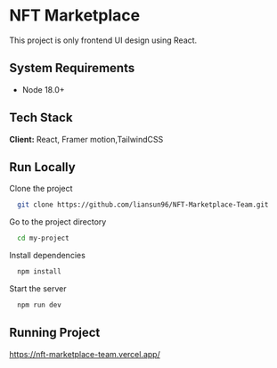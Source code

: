 
# NFT Marketplace

This project is only frontend UI design using React.


## System Requirements

- Node 18.0+
## Tech Stack

**Client:** React, Framer motion,TailwindCSS

## Run Locally

Clone the project

```bash
  git clone https://github.com/liansun96/NFT-Marketplace-Team.git
```

Go to the project directory

```bash
  cd my-project
```

Install dependencies

```bash
  npm install
```

Start the server

```bash
  npm run dev
```


## Running Project

https://nft-marketplace-team.vercel.app/

